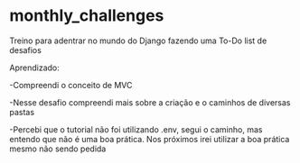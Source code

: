 # monthly_challenges

Treino para adentrar no mundo do Django fazendo uma To-Do list de desafios

Aprendizado:

-Compreendi o conceito de MVC

-Nesse desafio compreendi mais sobre a criação e o caminhos de diversas pastas

-Percebi que o tutorial não foi utilizando .env, segui o caminho, mas entendo que não é uma boa prática. Nos próximos irei utilizar a boa prática mesmo não sendo pedida
